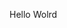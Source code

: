 Hello Wolrd



















































































































